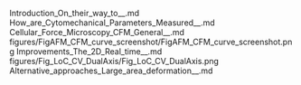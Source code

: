 Introduction_On_their_way_to__.md
How_are_Cytomechanical_Parameters_Measured__.md
Cellular_Force_Microscopy_CFM_General__.md
figures/FigAFM_CFM_curve_screenshot/FigAFM_CFM_curve_screenshot.png
Improvements_The_2D_Real_time__.md
figures/Fig_LoC_CV_DualAxis/Fig_LoC_CV_DualAxis.png
Alternative_approaches_Large_area_deformation__.md
